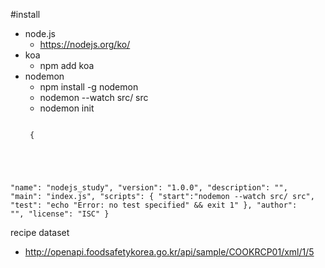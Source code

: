 #install
 - node.js 
    - https://nodejs.org/ko/
 - koa 
    - npm add koa
 - nodemon
    - npm install -g nodemon
    - nodemon --watch src/ src
    - nodemon init
    <pre><code>
    {
  "name": "nodejs_study",
  "version": "1.0.0",
  "description": "",
  "main": "index.js",
  "scripts": {
    "start":"nodemon --watch src/ src",
    "test": "echo \"Error: no test specified\" && exit 1"
  },
  "author": "",
  "license": "ISC"
}
    </code></pre>


recipe dataset
 - http://openapi.foodsafetykorea.go.kr/api/sample/COOKRCP01/xml/1/5
